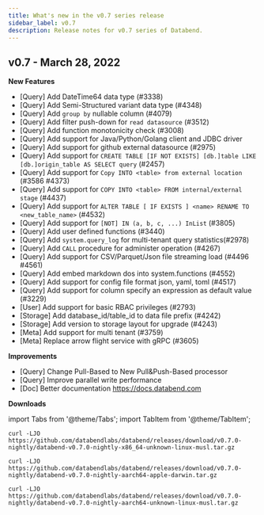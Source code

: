 ```yaml
---
title: What's new in the v0.7 series release
sidebar_label: v0.7
description: Release notes for v0.7 series of Databend.
---
```


## v0.7 - March 28, 2022

**New Features**

- [Query] Add DateTime64 data type (#3338)
- [Query] Add Semi-Structured variant data type (#4348)
- [Query] Add `group by` nullable column (#4079)
- [Query] Add filter push-down for `read datasource` (#3512)
- [Query] Add function monotonicity check (#3008)
- [Query] Add support for Java/Python/Golang client and JDBC driver
- [Query] Add support for github external datasource (#2975)
- [Query] Add support for `CREATE TABLE [IF NOT EXISTS] [db.]table LIKE [db.]origin_table AS SELECT query` (#2457)
- [Query] Add support for `Copy INTO <table> from external location` (#3586 #4373)
- [Query] Add support for `COPY INTO <table> FROM internal/external stage` (#4437)
- [Query] Add support for `ALTER TABLE [ IF EXISTS ] <name> RENAME TO <new_table_name>` (#4532)
- [Query] Add support for `[NOT] IN (a, b, c, ...) InList` (#3805)
- [Query] Add user defined functions (#3440)
- [Query] Add `system.query_log` for multi-tenant query statistics(#2978)
- [Query] Add `CALL` procedure for administer operation (#4267)
- [Query] Add support for CSV/Parquet/Json file streaming load (#4496 #4561)
- [Query] Add embed markdown dos into system.functions (#4552)
- [Query] Add support for config file format json, yaml, toml (#4517)
- [Query] Add support for column specify an expression as default value (#3229)
- [User] Add support for basic RBAC privileges (#2793)
- [Storage] Add database_id/table_id to data file prefix (#4242)
- [Storage] Add version to storage layout for upgrade (#4243)
- [Meta] Add support for multi tenant (#3759)
- [Meta] Replace arrow flight service with gRPC (#3605)

**Improvements**

- [Query] Change Pull-Based to New Pull&Push-Based processor
- [Query] Improve parallel write performance
- [Doc] Better documentation https://docs.databend.com

**Downloads**

import Tabs from '@theme/Tabs';
import TabItem from '@theme/TabItem';

<Tabs groupId="operating-systems">
<TabItem value="linux" label="Linux">

```shell
curl -LJO https://github.com/databendlabs/databend/releases/download/v0.7.0-nightly/databend-v0.7.0-nightly-x86_64-unknown-linux-musl.tar.gz
```

</TabItem>
<TabItem value="mac" label="MacOS">

```shell
curl -LJO https://github.com/databendlabs/databend/releases/download/v0.7.0-nightly/databend-v0.7.0-nightly-aarch64-apple-darwin.tar.gz
```

</TabItem>

<TabItem value="arm" label="Arm">

```shell
curl -LJO https://github.com/databendlabs/databend/releases/download/v0.7.0-nightly/databend-v0.7.0-nightly-aarch64-unknown-linux-musl.tar.gz
```

</TabItem>
</Tabs>
